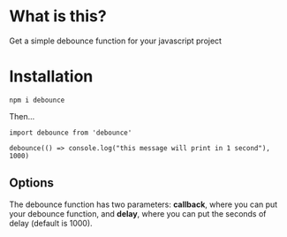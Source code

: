 # What is this?

Get a simple debounce function for your javascript project

# Installation

`npm i debounce`

Then...

```
import debounce from 'debounce'

debounce(() => console.log("this message will print in 1 second"), 1000)
```

## Options

The debounce function has two parameters: **callback**, where you can put your debounce function,
and **delay**, where you can put the seconds of delay (default is 1000).
